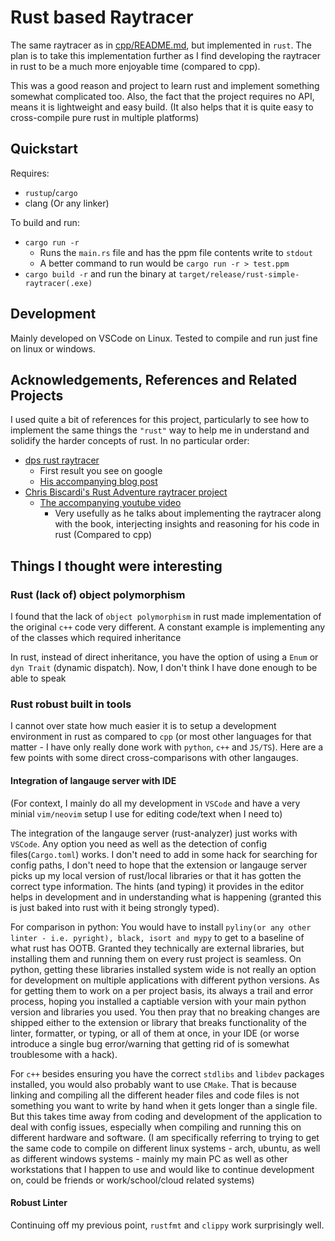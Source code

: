 # Rust based Raytracer

The same raytracer as in [cpp/README.md](../cpp/README.md), but implemented in `rust`.
The plan is to take this implementation further as I find developing the raytracer in rust to be a much more enjoyable time (compared to cpp).

This was a good reason and project to learn rust and implement something somewhat complicated too.
Also, the fact that the project requires no API, means it is lightweight and easy build. (It also helps that it is quite easy to cross-compile pure rust in multiple platforms)

## Quickstart

Requires:

- `rustup`/`cargo`
- clang (Or any linker)

To build and run:

- `cargo run -r`
  - Runs the `main.rs` file and has the ppm file contents write to `stdout`
  - A better command to run would be `cargo run -r > test.ppm`
- `cargo build -r` and run the binary at `target/release/rust-simple-raytracer(.exe)`

## Development

Mainly developed on VSCode on Linux.
Tested to compile and run just fine on linux or windows.

## Acknowledgements, References and Related Projects

I used quite a bit of references for this project, particularly to see how to implement the same things the `"rust"` way to help me in understand and solidify the harder concepts of rust.
In no particular order:

- [dps rust raytracer](https://github.com/dps/rust-raytracer)
  - First result you see on google
  - [His accompanying blog post](https://blog.singleton.io/posts/2022-01-02-raytracing-with-rust/)
- [Chris Biscardi's Rust Adventure raytracer project](https://github.com/rust-adventure/raytracing-in-one-weekend/tree/f69c57162de6b3e7538bc26f5611f4e1142414b5)
  - [The accompanying youtube video](https://www.youtube.com/watch?v=6D8WVYm1YwY)
    - Very usefully as he talks about implementing the raytracer along with the book, interjecting insights and reasoning for his code in rust (Compared to cpp)

## Things I thought were interesting

### Rust (lack of) object polymorphism

I found that the lack of `object polymorphism` in rust made implementation of the original `c++` code very different. A constant example is implementing any of the classes which required inheritance

In rust, instead of direct inheritance, you have the option of using a `Enum` or `dyn Trait` (dynamic dispatch). Now, I don't think I have done enough to be able to speak

### Rust robust built in tools

I cannot over state how much easier it is to setup a development environment in rust as compared to `cpp` (or most other languages for that matter - I have only really done work with `python`, `c++` and `JS/TS`). Here are a few points with some direct cross-comparisons with other langauges.

#### Integration of langauge server with IDE

(For context, I mainly do all my development in `VSCode` and have a very minial `vim/neovim` setup I use for editing code/text when I need to)

The integration of the langauge server (rust-analyzer) just works with `VSCode`.
Any option you need as well as the detection of config files(`Cargo.toml`) works.
I don't need to add in some hack for searching for config paths, I don't need to hope that the extension or langauge server picks up my local version of rust/local libraries or that it has gotten the correct type information.
The hints (and typing) it provides in the editor helps in development and in understanding what is happening (granted this is just baked into rust with it being strongly typed).

For comparison in python:
You would have to install `pyliny(or any other linter - i.e. pyright), black, isort and mypy` to get to a baseline of what rust has OOTB.
Granted they technically are external libraries, but installing them and running them on every rust project is seamless.
On python, getting these libraries installed system wide is not really an option for development on multiple applications with different python versions.
As for getting them to work on a per project basis, its always a trail and error process, hoping you installed a captiable version with your main python version and libraries you used.
You then pray that no breaking changes are shipped either to the extension or library that breaks functionality of the linter, formatter, or typing, or all of them at once, in your IDE (or worse introduce a single bug error/warning that getting rid of is somewhat troublesome with a hack).

For `c++` besides ensuring you have the correct `stdlibs` and `libdev` packages installed, you would also probably want to use `CMake`.
That is because linking and compiling all the different header files and code files is not something you want to write by hand when it gets longer than a single file.
But this takes time away from coding and development of the application to deal with config issues, especially when compiling and running this on different hardware and software. (I am specifically referring to trying to get the same code to compile on different linux systems - arch, ubuntu, as well as different windows systems - mainly my main PC as well as other workstations that I happen to use and would like to continue development on, could be friends or work/school/cloud related systems)

#### Robust Linter

Continuing off my previous point, `rustfmt` and `clippy` work surprisingly well.

